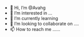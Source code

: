 - 👋 Hi, I’m @Avahg 
- 👀 I’m interested in ...
- 🌱 I’m currently learning 
- 💞️ I’m looking to collaborate on ....
- 📫 How to reach me ......

<!---
Avahg/Avahg is a ✨ special ✨ repository because its `README.md` (this file) appears on your GitHub profile.
You can click the Preview link to take a look at your changes.
--->
